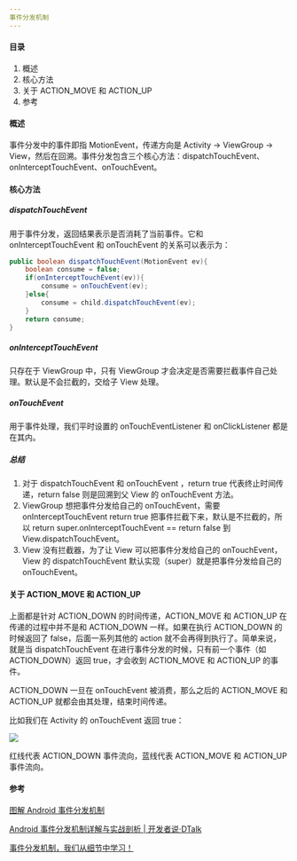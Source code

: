 ```yaml
---
事件分发机制
---
```


#### 目录

1. 概述
2. 核心方法
3. 关于 ACTION_MOVE 和 ACTION_UP
4. 参考

#### 概述

事件分发中的事件即指 MotionEvent，传递方向是 Activity -> ViewGroup -> View，然后在回溯。事件分发包含三个核心方法：dispatchTouchEvent、onInterceptTouchEvent、onTouchEvent。

#### 核心方法

##### dispatchTouchEvent

用于事件分发，返回结果表示是否消耗了当前事件。它和 onInterceptTouchEvent 和 onTouchEvent 的关系可以表示为：

```java
public boolean dispatchTouchEvent(MotionEvent ev){
    boolean consume = false;
    if(onInterceptTouchEvent(ev)){
        consume = onTouchEvent(ev);
    }else{
        consume = child.dispatchTouchEvent(ev);
    }
    return consume;
}
```

##### onInterceptTouchEvent

只存在于 ViewGroup 中，只有 ViewGroup 才会决定是否需要拦截事件自己处理。默认是不会拦截的，交给子 View 处理。

##### onTouchEvent

用于事件处理，我们平时设置的 onTouchEventListener 和 onClickListener 都是在其内。

##### 总结

1. 对于 dispatchTouchEvent 和 onTouchEvent ，return true 代表终止时间传递，return false 则是回溯到父 View 的 onTouchEvent 方法。
2. ViewGroup 想把事件分发给自己的 onTouchEvent，需要 onInterceptTouchEvent return true 把事件拦截下来，默认是不拦截的，所以 return super.onInterceptTouchEvent == return false 到 View.dispatchTouchEvent。
3. View 没有拦截器，为了让 View 可以把事件分发给自己的 onTouchEvent，View 的 dispatchTouchEvent 默认实现（super）就是把事件分发给自己的 onTouchEvent。

#### 关于 ACTION_MOVE 和 ACTION_UP

上面都是针对 ACTION_DOWN 的时间传递，ACTION_MOVE 和 ACTION_UP 在传递的过程中并不是和 ACTION_DOWN 一样。如果在执行 ACTION_DOWN 的时候返回了 false，后面一系列其他的 action 就不会再得到执行了。简单来说，就是当 dispatchTouchEvent 在进行事件分发的时候，只有前一个事件（如 ACTION_DOWN）返回 true，才会收到 ACTION_MOVE 和 ACTION_UP 的事件。

ACTION_DOWN 一旦在 onTouchEvent 被消费，那么之后的 ACTION_MOVE 和 ACTION_UP 就都会由其处理，结束时间传递。

比如我们在 Activity 的 onTouchEvent 返回 true：

![](https://i.loli.net/2019/02/11/5c60d51909117.png)

红线代表 ACTION_DOWN 事件流向，蓝线代表 ACTION_MOVE 和 ACTION_UP 事件流向。

#### 参考

[图解 Android 事件分发机制](https://www.jianshu.com/p/e99b5e8bd67b)

[Android 事件分发机制详解与实战剖析 | 开发者说·DTalk](https://mp.weixin.qq.com/s/5rsgtUER2q6EP2C3ViMR4w)

[事件分发机制，我们从细节中学习！](https://mp.weixin.qq.com/s/KU32XpwDFBOl8ueXIaA8Tw)